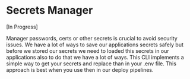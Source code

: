 # Secrets Manager

[In Progress]

Manager passwords, certs or other secrets is crucial to avoid security issues. We have a lot of ways to save our applications secrets safely but before we stored our secrets we need to loaded this secrets in our applications also to do that we have a lot of ways. This CLI implements a simple way to get your secrets and replace than in your .env file. This approach is best when you use then in our deploy pipelines.